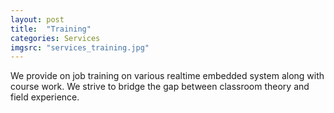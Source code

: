 ```yaml
---
layout: post
title:  "Training"
categories: Services
imgsrc: "services_training.jpg"
---
```

We provide on job training on various realtime embedded system along with course work.
We strive to bridge the gap between classroom theory and field experience.



